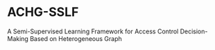 # ACHG-SSLF
A Semi-Supervised Learning Framework for Access Control Decision-Making Based on Heterogeneous Graph
